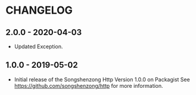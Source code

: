 # CHANGELOG

## 2.0.0 - 2020-04-03
- Updated Exception.

## 1.0.0 - 2019-05-02
- Initial release of the Songshenzong Http Version 1.0.0 on Packagist See <https://github.com/songshenzong/http> for more information.
